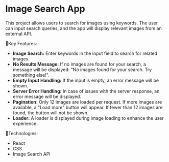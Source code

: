 # Image Search App

This project allows users to search for images using keywords. The user can input search queries, and the app will display relevant images from an external API.

🧾Key Features:

-   **Image Search:** Enter keywords in the input field to search for related images.
-   **No Results Message:** If no images are found for your search, a message will be displayed: "No images found for your search. Try something else!".
-   **Empty Input Handling:** If the input is empty, an error message will be shown.
-   **Server Error Handling:** In case of issues with the server response, an error message will be displayed.
-   **Pagination:** Only 12 images are loaded per request. If more images are available, a "Load more" button will appear. If fewer than 12 images are found, the button will not be shown.
-   **Loader:** A loader is displayed during image loading to enhance the user experience.

🔗Technologies:

-   React
-   CSS
-   Image Search API
